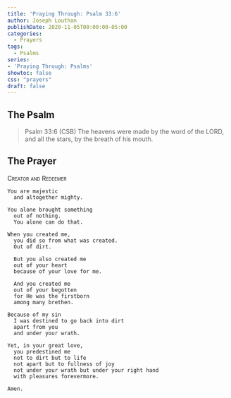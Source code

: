 ```yaml
---
title: 'Praying Through: Psalm 33:6'
author: Joseph Louthan
publishDate: 2020-11-05T00:00:00-05:00
categories:
  - Prayers
tags:
  - Psalms
series:
- 'Praying Through: Psalms'
showtoc: false
css: "prayers"
draft: false
---
```

## The Psalm

>Psalm 33:6 (CSB) The heavens were made by the word of the LORD, and all the stars, by the breath of his mouth.

## The Prayer

<div style="font-variant: small-caps;">
Creator and Redeemer
</div>

```text
You are majestic
  and altogether mighty.

You alone brought something
  out of nothing.
  You alone can do that.

When you created me,
  you did so from what was created.
  Out of dirt.

  But you also created me
  out of your heart
  because of your love for me.

  And you created me
  out of your begotten
  for He was the firstborn
  among many brethen.

Because of my sin
  I was destined to go back into dirt
  apart from you
  and under your wrath.

Yet, in your great love,
  you predestined me
  not to dirt but to life
  not apart but to fullness of joy
  not under your wrath but under your right hand
  with pleasures forevermore.

Amen.
```

